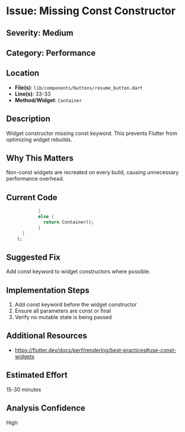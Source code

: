 # Issue: Missing Const Constructor

## Severity: Medium

## Category: Performance

## Location
- **File(s)**: `lib/components/buttons/resume_button.dart`
- **Line(s)**: 33-33
- **Method/Widget**: `Container`

## Description
Widget constructor missing const keyword. This prevents Flutter from optimizing widget rebuilds.

## Why This Matters
Non-const widgets are recreated on every build, causing unnecessary performance overhead.

## Current Code
```dart
            } 
            else {
              return Container();
            }
      }
    );
```

## Suggested Fix
Add const keyword to widget constructors where possible.

## Implementation Steps
1. Add const keyword before the widget constructor
2. Ensure all parameters are const or final
3. Verify no mutable state is being passed

## Additional Resources
- https://flutter.dev/docs/perf/rendering/best-practices#use-const-widgets

## Estimated Effort
15-30 minutes

## Analysis Confidence
High

